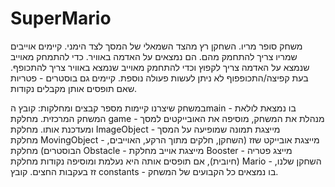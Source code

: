 # SuperMario
 משחק סופר מריו. השחקן  רץ מהצד השמאלי של המסך לצד הימני.
קיימים אוייבים שמריו צריך להתחמק מהם. הם נמצאים על האדמה באוויר.
כדי להתמחק מאוייב שנמצא על האדמה צריך לקפוץ וכדי להתחמק מאוייב שנמצא באוויר צריך להתכופף. בעת קפיצה/התכופפוף לא ניתן לעשות פעולה נוספת.
קיימים גם בוסטרים - פטריות שאם תופסים אותן מקבלים נקודות.

במשחק שיצרנו קיימות מספר קבצים ומחלקות:
קובץ הmain - בו נמצאת לולאת המשחק המרכזית.
מחלקת game - מנהלת את המשחק, מוסיפה את האובייקטים למסך ומעדכנת אותו.
מחלקת ImageObject - מייצגת תמונה שמופיעה על המסך  
מחלקת MovingObject - מייצגת אובייקט שזז (השחקן, חלקים מתוך הרקע, האוייבים, הבוסטרים)
מחלקת Obstacle - מייצגת אוייב
מחלקת Booster - מייצג פטריה (חיובית), אם תופסים אותה היא נעלמת ומוסיפה נקודות
מחלקת Mario - השחקן שלנו, זז בעקבות החצים.
קובץ constants - בו נמצאים כל הקבועים של המשחק.

